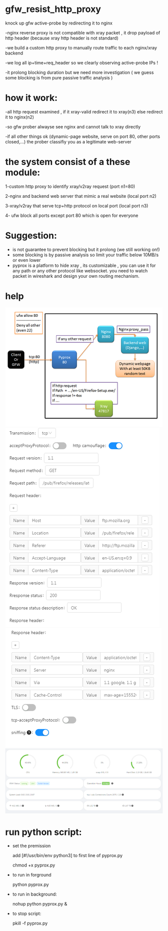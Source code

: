 # gfw_resist_http_proxy
knock up gfw active-probe by redirecting it to nginx



-nginx reverse proxy is not compatible with xray packet , it drop payload of http header (because xray http header is not standard)

-we build a custom http proxy to manually route traffic to each nginx/xray backend

-we log all ip+time+req_header so we clearly observing active-probe IPs !

-it prolong blocking duration but we need more investigation ( we guess some blocking is from pure passive traffic analysis )


# how it work:

-all http request examined , if it xray-valid redirect it to xray(n3) else redirect it to nginx(n2)

-so gfw prober alwayse see nginx and cannot talk to xray directly 

-if all other things ok (dynamic-page website, serve on port 80, other ports closed,...) the prober classifiy you as a legitimate web-server


# the system consist of a these module:

1-custom http proxy to identify xray/v2ray request (port n1=80)

2-nginx and backend web server that mimic a real website (local port n2)

3-xray/v2ray that serve tcp+http protocol on local port  (local port n3)

4- ufw block all ports except port 80 which is open for everyone

# Suggestion:
 - is not guarantee to prevent blocking but it prolong (we still working on!)
 - some blocking is by passive analysis so limit your traffic below 10MB/s or even lower
 - pyprox is a platform to hide xray , its customizable , you can use it for any path or any other protocol like websocket. you need to watch packet in wireshark and design your own routing mechanism.

# help
![Alt text](/instruction/pyprox.png?raw=true "pyprox")
![Alt text](/instruction/config1.png?raw=true "config1")
![Alt text](/instruction/config2.png?raw=true "config2")
![Alt text](/instruction/traffic.png?raw=true "traffic")


# run python script:
- set the premission

  add   [#!/usr/bin/env python3]     to first line of pyprox.py

  chmod +x pyprox.py

- to run in forground

  python pyprox.py

- to run in background:

  nohup python pyprox.py &

- to stop script:

  pkill -f pyprox.py



